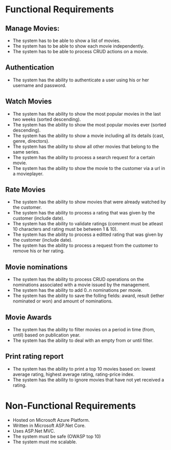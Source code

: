 # Functional Requirements

## Manage Movies:
* The system has to be able to show a list of movies.
* The system has to be able to show each movie independently.
* The system has to be able to process CRUD actions on a movie.

## Authentication
* The system has the ability to authenticate a user using his or her username and password.

## Watch Movies 
* The system has the ability to show the most popular movies in the last two weeks (sorted descending).
* The system has the ability to show the most popular movies ever (sorted descending).
* The system has the ability to show a movie including all its details (cast, genre, directors).
* The system has the ability to show all other movies that belong to the same series.
* The system has the ability to process a search request for a certain movie.
* The system has the ability to show the movie to the customer via a url in a movieplayer.

## Rate Movies
* The system has the ability to show movies that were already watched by the customer.
* The system has the ability to process a rating that was given by the customer (include date).
* The system has the ability to validate ratings (comment must be atleast 10 characters and rating must be between 1 & 10).
* The system has the ability to process a editted rating that was given by the customer (include date).
* The system has the ability to process a request from the customer to remove his or her rating.

## Movie nominations
* The system has the ability to process CRUD operations on the nominations associated with a movie issued by the management.
* The system has the ability to add 0..n nominations per movie.
* The system has the ability to save the folling fields: award, result (iether nominated or won) and amount of nominations.

## Movie Awards
* The system has the ability to filter movies on a period in time (from, until) based on publication year.
* The system has the ability to deal with an empty from or until filter.

## Print rating report
* The system has the ability to print a top 10 movies based on: lowest average rating, highest average rating, rating-price index.
* The system has the ability to ignore movies that have not yet received a rating.

# Non-Functional Requirements

* Hosted on Microsoft Azure Platform.
* Written in Microsoft ASP.Net Core.
* Uses ASP.Net MVC.
* The system must be safe (OWASP top 10)
* The system must me scalable.

